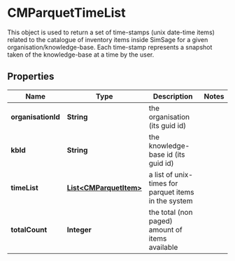 

# CMParquetTimeList

This object is used to return a set of time-stamps (unix date-time items) related to the catalogue of inventory items inside SimSage for a given organisation/knowledge-base.  Each time-stamp represents a snapshot taken of the knowledge-base at a time by the user.

## Properties

| Name | Type | Description | Notes |
|------------ | ------------- | ------------- | -------------|
|**organisationId** | **String** | the organisation (its guid id) |  |
|**kbId** | **String** | the knowledge-base id (its guid id) |  |
|**timeList** | [**List&lt;CMParquetItem&gt;**](CMParquetItem.md) | a list of unix-times for parquet items in the system |  |
|**totalCount** | **Integer** | the total (non paged) amount of items available |  |



